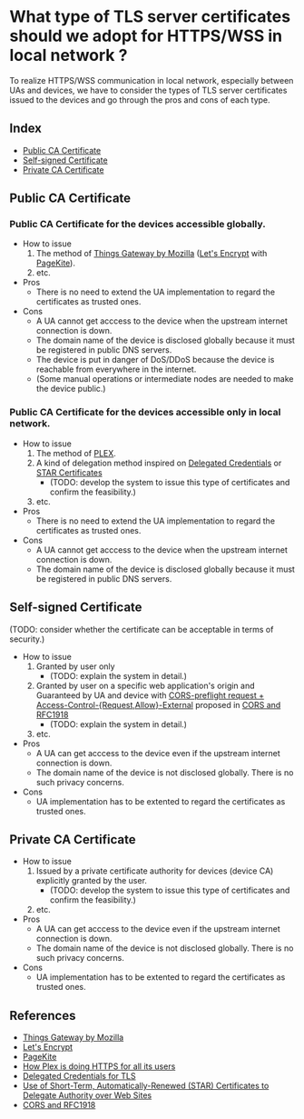# What type of TLS server certificates should we adopt for HTTPS/WSS in local network ?

To realize HTTPS/WSS communication in local network, especially between UAs and devices, we have to consider the types of TLS server certificates issued to the devices and go through the pros and cons of each type.

## Index
- [Public CA Certificate](#public-ca-certificate)
- [Self-signed Certificate](#self-signed-certificate)
- [Private CA Certificate](#private-ca-certificate)
 
## Public CA Certificate

### Public CA Certificate for the devices accessible globally.

- How to issue
    1. The method of [Things Gateway by Mozilla](http://iot.mozilla.org/gateway/) ([Let's Encrypt](https://letsencrypt.org/) with [PageKite](https://pagekite.net/)).
    1. etc.
- Pros
    - There is no need to extend the UA implementation to regard the certificates as trusted ones.
- Cons
    - A UA cannot get acccess to the device when the upstream internet connection is down.
    - The domain name of the device is disclosed globally because it must be registered in public DNS servers.
    - The device is put in danger of DoS/DDoS because the device is reachable from everywhere in the internet.
    - (Some manual operations or intermediate nodes are needed to make the device public.)

### Public CA Certificate for the devices accessible only in local network.

- How to issue
    1. The method of [PLEX](https://blog.filippo.io/how-plex-is-doing-https-for-all-its-users/).
    1. A kind of delegation method inspired on [Delegated Credentials](https://tools.ietf.org/html/draft-rescorla-tls-subcerts-00) or [STAR Certificates](https://tools.ietf.org/html/draft-ietf-acme-star-01)
        - (TODO: develop the system to issue this type of certificates and confirm the feasibility.)
    1. etc.
- Pros
    - There is no need to extend the UA implementation to regard the certificates as trusted ones.
- Cons
    - A UA cannot get acccess to the device when the upstream internet connection is down.
    - The domain name of the device is disclosed globally because it must be registered in public DNS servers.

## Self-signed Certificate

(TODO: consider whether the certificate can be acceptable in terms of security.)

- How to issue
    1. Granted by user only
        - (TODO: explain the system in detail.)
    1. Granted by user on a specific web application's origin and Guaranteed by UA and device with [CORS-preflight request + Access-Control-{Request,Allow}-External](https://wicg.github.io/cors-rfc1918/#headers) proposed in [CORS and RFC1918](https://wicg.github.io/cors-rfc1918/)
        - (TODO: explain the system in detail.)
    1. etc.
- Pros
    - A UA can get acccess to the device even if the upstream internet connection is down.
    - The domain name of the device is not disclosed globally. There is no such privacy concerns.
- Cons
    - UA implementation has to be extented to regard the certificates as trusted ones.

## Private CA Certificate

- How to issue
    1. Issued by a private certificate authority for devices (device CA) explicitly granted by the user.
        - (TODO: develop the system to issue this type of certificates and confirm the feasibility.)
    1. etc.
- Pros
    - A UA can get acccess to the device even if the upstream internet connection is down.
    - The domain name of the device is not disclosed globally. There is no such privacy concerns.
- Cons
    - UA implementation has to be extented to regard the certificates as trusted ones.

## References

- [Things Gateway by Mozilla](http://iot.mozilla.org/gateway/)
- [Let's Encrypt](https://letsencrypt.org/)
- [PageKite](https://pagekite.net/)
- [How Plex is doing HTTPS for all its users](https://blog.filippo.io/how-plex-is-doing-https-for-all-its-users/)
- [Delegated Credentials for TLS](https://tools.ietf.org/html/draft-rescorla-tls-subcerts-00)
- [Use of Short-Term, Automatically-Renewed (STAR) Certificates to Delegate Authority over Web Sites](https://tools.ietf.org/html/draft-ietf-acme-star-00)
- [CORS and RFC1918](https://wicg.github.io/cors-rfc1918/)

